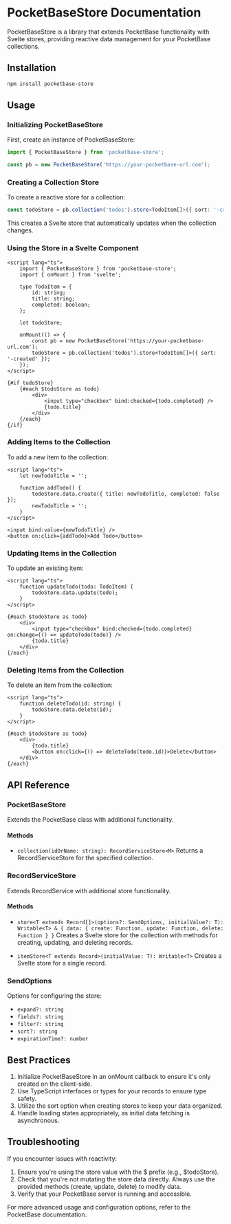 # PocketBaseStore Documentation

PocketBaseStore is a library that extends PocketBase functionality with Svelte stores, providing reactive data management for your PocketBase collections.

## Installation

```bash
npm install pocketbase-store
```

## Usage

### Initializing PocketBaseStore

First, create an instance of PocketBaseStore:

```typescript
import { PocketBaseStore } from 'pocketbase-store';

const pb = new PocketBaseStore('https://your-pocketbase-url.com');
```

### Creating a Collection Store

To create a reactive store for a collection:

```typescript
const todoStore = pb.collection('todos').store<TodoItem[]>({ sort: '-created' });
```

This creates a Svelte store that automatically updates when the collection changes.

### Using the Store in a Svelte Component

```svelte
<script lang="ts">
	import { PocketBaseStore } from 'pocketbase-store';
	import { onMount } from 'svelte';

	type TodoItem = {
		id: string;
		title: string;
		completed: boolean;
	};

	let todoStore;

	onMount(() => {
		const pb = new PocketBaseStore('https://your-pocketbase-url.com');
		todoStore = pb.collection('todos').store<TodoItem[]>({ sort: '-created' });
	});
</script>

{#if todoStore}
	{#each $todoStore as todo}
		<div>
			<input type="checkbox" bind:checked={todo.completed} />
			{todo.title}
		</div>
	{/each}
{/if}
```

### Adding Items to the Collection

To add a new item to the collection:

```svelte
<script lang="ts">
	let newTodoTitle = '';

	function addTodo() {
		todoStore.data.create({ title: newTodoTitle, completed: false });
		newTodoTitle = '';
	}
</script>

<input bind:value={newTodoTitle} />
<button on:click={addTodo}>Add Todo</button>
```

### Updating Items in the Collection

To update an existing item:

```svelte
<script lang="ts">
	function updateTodo(todo: TodoItem) {
		todoStore.data.update(todo);
	}
</script>

{#each $todoStore as todo}
	<div>
		<input type="checkbox" bind:checked={todo.completed} on:change={() => updateTodo(todo)} />
		{todo.title}
	</div>
{/each}
```

### Deleting Items from the Collection

To delete an item from the collection:

```svelte
<script lang="ts">
	function deleteTodo(id: string) {
		todoStore.data.delete(id);
	}
</script>

{#each $todoStore as todo}
	<div>
		{todo.title}
		<button on:click={() => deleteTodo(todo.id)}>Delete</button>
	</div>
{/each}
```

## API Reference

### PocketBaseStore

Extends the PocketBase class with additional functionality.

#### Methods

- `collection(idOrName: string): RecordServiceStore<M>`
  Returns a RecordServiceStore for the specified collection.

### RecordServiceStore

Extends RecordService with additional store functionality.

#### Methods

- `store<T extends Record[]>(options?: SendOptions, initialValue?: T): Writable<T> & { data: { create: Function, update: Function, delete: Function } }`
  Creates a Svelte store for the collection with methods for creating, updating, and deleting records.

- `itemStore<T extends Record>(initialValue: T): Writable<T>`
  Creates a Svelte store for a single record.

### SendOptions

Options for configuring the store:

- `expand?: string`
- `fields?: string`
- `filter?: string`
- `sort?: string`
- `expirationTime?: number`

## Best Practices

1. Initialize PocketBaseStore in an onMount callback to ensure it's only created on the client-side.
2. Use TypeScript interfaces or types for your records to ensure type safety.
3. Utilize the sort option when creating stores to keep your data organized.
4. Handle loading states appropriately, as initial data fetching is asynchronous.

## Troubleshooting

If you encounter issues with reactivity:

1. Ensure you're using the store value with the $ prefix (e.g., $todoStore).
2. Check that you're not mutating the store data directly. Always use the provided methods (create, update, delete) to modify data.
3. Verify that your PocketBase server is running and accessible.

For more advanced usage and configuration options, refer to the PocketBase documentation.
